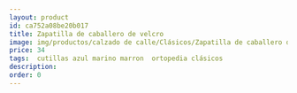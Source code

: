```yaml
---
layout: product
id: ca752a08be20b017
title: Zapatilla de caballero de velcro
image: img/productos/calzado de calle/Clásicos/Zapatilla de caballero de velcro=34 = cutillas azul marino marron  ortopedia clásicos.webp
price: 34 
tags:  cutillas azul marino marron  ortopedia clásicos
description: 
order: 0
---
```

